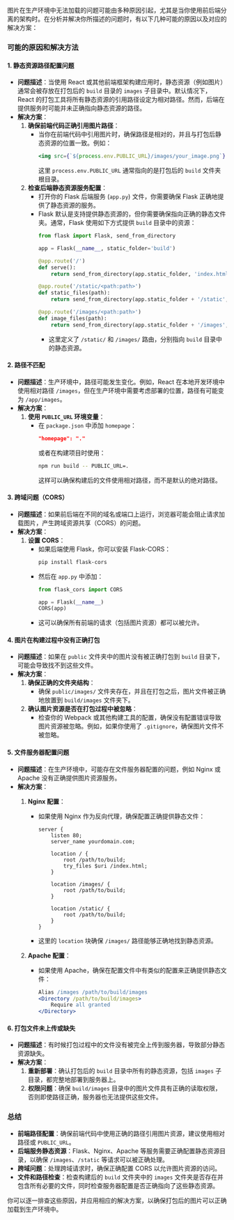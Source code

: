 图片在生产环境中无法加载的问题可能由多种原因引起，尤其是当你使用前后端分离的架构时。在分析并解决你所描述的问题时，有以下几种可能的原因以及对应的解决方案：

### 可能的原因和解决方法

#### 1. **静态资源路径配置问题**
- **问题描述**：当使用 React 或其他前端框架构建应用时，静态资源（例如图片）通常会被存放在打包后的 `build` 目录的 `images` 子目录中。默认情况下，React 的打包工具将所有静态资源的引用路径设定为相对路径。然而，后端在提供服务时可能并未正确指向静态资源的路径。
- **解决方案**：
  1. **确保前端代码正确引用图片路径**：
     - 当你在前端代码中引用图片时，确保路径是相对的，并且与打包后静态资源的位置一致。例如：
       ```jsx
       <img src={`${process.env.PUBLIC_URL}/images/your_image.png`} alt="example" />
       ```
       这里 `process.env.PUBLIC_URL` 通常指向的是打包后的 `build` 文件夹根目录。
  2. **检查后端静态资源服务配置**：
     - 打开你的 Flask 后端服务 (`app.py`) 文件，你需要确保 Flask 正确地提供了静态资源的服务。
     - Flask 默认是支持提供静态资源的，但你需要确保指向正确的静态文件夹。通常，Flask 使用如下方式提供 `build` 目录中的资源：
       ```python
       from flask import Flask, send_from_directory

       app = Flask(__name__, static_folder='build')

       @app.route('/')
       def serve():
           return send_from_directory(app.static_folder, 'index.html')

       @app.route('/static/<path:path>')
       def static_files(path):
           return send_from_directory(app.static_folder + '/static', path)

       @app.route('/images/<path:path>')
       def image_files(path):
           return send_from_directory(app.static_folder + '/images', path)
       ```
       - 这里定义了 `/static/` 和 `/images/` 路由，分别指向 `build` 目录中的静态资源。

#### 2. **路径不匹配**
- **问题描述**：生产环境中，路径可能发生变化。例如，React 在本地开发环境中使用相对路径 `/images`，但在生产环境中需要考虑部署的位置，路径有可能变为 `/app/images`。
- **解决方案**：
  1. **使用 `PUBLIC_URL` 环境变量**：
     - 在 `package.json` 中添加 `homepage`：
       ```json
       "homepage": "."
       ```
       或者在构建项目时使用：
       ```sh
       npm run build -- PUBLIC_URL=.
       ```
       这样可以确保构建后的文件使用相对路径，而不是默认的绝对路径。

#### 3. **跨域问题（CORS）**
- **问题描述**：如果前后端在不同的域名或端口上运行，浏览器可能会阻止请求加载图片，产生跨域资源共享（CORS）的问题。
- **解决方案**：
  1. **设置 CORS**：
     - 如果后端使用 Flask，你可以安装 Flask-CORS：
       ```sh
       pip install flask-cors
       ```
     - 然后在 `app.py` 中添加：
       ```python
       from flask_cors import CORS

       app = Flask(__name__)
       CORS(app)
       ```
     - 这可以确保所有前端的请求（包括图片资源）都可以被允许。

#### 4. **图片在构建过程中没有正确打包**
- **问题描述**：如果在 `public` 文件夹中的图片没有被正确打包到 `build` 目录下，可能会导致找不到这些文件。
- **解决方案**：
  1. **确保正确的文件夹结构**：
     - 确保 `public/images/` 文件夹存在，并且在打包之后，图片文件被正确地放置到 `build/images` 文件夹下。
  2. **确认图片资源是否在打包过程中被忽略**：
     - 检查你的 Webpack 或其他构建工具的配置，确保没有配置错误导致图片资源被忽略。例如，如果你使用了 `.gitignore`，确保图片文件不被忽略。

#### 5. **文件服务器配置问题**
- **问题描述**：在生产环境中，可能存在文件服务器配置的问题，例如 Nginx 或 Apache 没有正确提供图片资源服务。
- **解决方案**：
  1. **Nginx 配置**：
     - 如果使用 Nginx 作为反向代理，确保配置正确提供静态文件：
       ```nginx
       server {
           listen 80;
           server_name yourdomain.com;

           location / {
               root /path/to/build;
               try_files $uri /index.html;
           }

           location /images/ {
               root /path/to/build;
           }

           location /static/ {
               root /path/to/build;
           }
       }
       ```
     - 这里的 `location` 块确保 `/images/` 路径能够正确地找到静态资源。

  2. **Apache 配置**：
     - 如果使用 Apache，确保在配置文件中有类似的配置来正确提供静态文件：
       ```apache
       Alias /images /path/to/build/images
       <Directory /path/to/build/images>
           Require all granted
       </Directory>
       ```

#### 6. **打包文件未上传或缺失**
- **问题描述**：有时候打包过程中的文件没有被完全上传到服务器，导致部分静态资源缺失。
- **解决方案**：
  1. **重新部署**：确认打包后的 `build` 目录中所有的静态资源，包括 `images` 子目录，都完整地部署到服务器上。
  2. **权限问题**：确保 `build/images` 目录中的图片文件具有正确的读取权限，否则即使路径正确，服务器也无法提供这些文件。

### 总结
- **前端路径配置**：确保前端代码中使用正确的路径引用图片资源，建议使用相对路径或 `PUBLIC_URL`。
- **后端服务静态资源**：Flask、Nginx、Apache 等服务需要正确配置静态资源目录，以确保 `/images`、`/static` 等请求可以被正确处理。
- **跨域问题**：处理跨域请求时，确保正确配置 CORS 以允许图片资源的访问。
- **文件和路径检查**：检查构建后的 `build` 文件夹中的 `images` 文件夹是否存在并包含所有必要的文件，同时检查服务器配置是否正确指向了这些静态资源。

你可以逐一排查这些原因，并应用相应的解决方案，以确保打包后的图片可以正确加载到生产环境中。